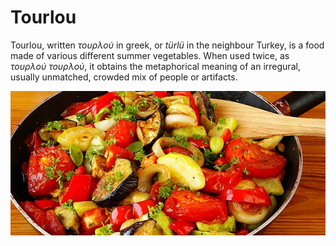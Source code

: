 # Tourlou

Tourlou, written *τουρλού* in greek, or *türlü* in the neighbour Turkey, is a food made of various different summer vegetables. When used twice, as *τουρλού τουρλού*, it obtains the metaphorical meaning of an irregural, usually unmatched, crowded mix of people or artifacts.

![tourlou](../img/tourlou.jpg)


